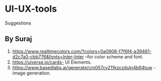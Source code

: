 # UI-UX-tools
Suggestions
## By Suraj
1. https://www.realtimecolors.com/?colors=0a0908-f7f6f4-a39461-d2c7a0-cbb776&fonts=Inter-Inter –for color scheme and font.
2. https://uiverse.io/cards- UI Elements.
3. https://www.basedlabs.ai/generate/cm057cy211kzczduln4b64tuw - image generation.
